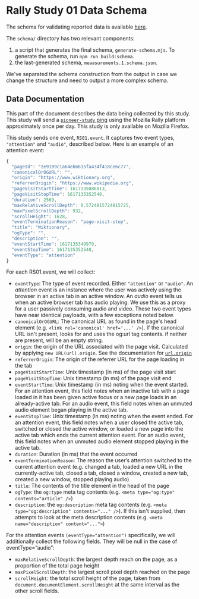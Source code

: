 # Rally Study 01 Data Schema

The schema for validating reported data is available [here](#FIXME).

The `schema/` directory has two relevant components:

1. a script that generates the final schema, `generate-schema.mjs`. To generate the schema, run `npm run build:schema`.
2. the last-generated schema, `meaasurements.1.schema.json`.

We've separated the schema construction from the output in case we change the structure and need to output a more complex schema.

## Data Documentation

This part of the document describes the data being collected by this study. This study will send a [`pioneer-study` ping](https://firefox-source-docs.mozilla.org/toolkit/components/telemetry/data/pioneer-study.html) using the Mozilla Rally platform approximately once per day. This study is only available on Mozilla Firefox.

This study sends one event, `RS01.event`. It captures two event types, `"attention"` and `"audio"`, described below. Here is an example of an attention event:

```javascript
{
  "pageId": "2e9109c1a64eb6615fa434f418ce6c77",
  "canonicalOrOGURL": "",
  "origin": "https://www.wiktionary.org",
  "referrerOrigin": "https://www.wikipedia.org",
  "pageVisitStartTime": 1617135086813,
  "pageVisitStopTime": 1617135352548, 
  "duration": 2569,
  "maxRelativeScrollDepth": 0.5724815724815725,
  "maxPixelScrollDepth": 932,
  "scrollHeight": 1628,
  "eventTerminationReason": "page-visit-stop",
  "title": "Wiktionary",
  "ogType": "",
  "description": "",
  "eventStartTime": 1617135349979,
  "eventStopTime": 1617135352548,
  "eventType": "attention"
}
```

For each RS01.event, we will collect:
- `eventType`: The type of event recorded. Either `"attention"` or `"audio"`. An *attention* event is an instance where the user was actively using the browser in an active tab in an active window. An *audio* event tells us when an active browser tab has audio playing. We use this as a proxy for a user passively consuming audio and video. These two event types have near identical payloads, with a few exceptions noted below.
- `canonicalOrOGURL`: The canonical URL as found in the page's head element (e.g. `<link rel='canonical' href='...' />`). If the canonical URL isn't present, looks for and uses the og:url tag contents. if neither are present, will be an empty string.
- `origin`:  the origin of the URL associated with the page visit. Calculated by applying `new URL(url).origin`. See the documentation for [`url.origin`](https://developer.mozilla.org/en-US/docs/Web/API/URL/origin)
- `referrerOrigin`: The origin of the referrer URL for the page loading in the tab
- `pageVisitStartTime`: Unix timestamp (in ms) of the page visit start
- `pageVisitStopTime`: Unix timestamp (in ms) of the page visit end 
- `eventStartTime`: Unix timestamp (in ms) noting when the event started. For an attention event, this field notes when an inactive tab with a page loaded in it has been given active focus or a new page loads in an already-active tab. For an audio event, this field notes when an unmuted audio element began playing in the active tab.
- `eventStopTime`: Unix timestamp (in ms) noting when the event ended. For an attention event, this field notes when a user closed the active tab, switched or closed the active window, or loaded a new page into the active tab which ends the current attention event. For an audio event, this field notes when an unmuted audio element stopped playing in the active tab.
- `duration`: Duration (in ms) that the event occurred
- `eventTerminationReason`: The reason the user’s attention switched to the current attention event (e.g. changed a tab, loaded a new URL in the currently-active tab, closed a tab, closed a window, created a new tab, created a new window, stopped playing audio)
- `title`: The contents of the title element in the head of the page
- `ogType`: the `og:type` meta tag contents (e.g. `<meta type="og:type" contents="article" />`)
- `description`: the `og:description` meta tag contents (e.g. `<meta type="og:description" contents="..." />`). If this isn't supplied, then attempts to look at the meta description contents (e.g. `<meta name="description" content="...">`)

For the attention events `(eventType="attention")` specifically, we will additionally collect the following fields. They will be null in the case of  eventType=”audio”:
- `maxRelativeScrollDepth`: the largest depth reach on the page, as a proportion of the total page height
- `maxPixelScrollDepth`: the largest scroll pixel depth reached on the page
- `scrollHeight`: the total scroll height of the page, taken from `document.documentElement.scrollHeight` at the same interval as the other scroll fields.
